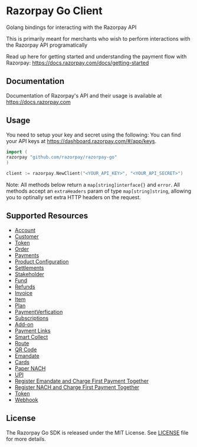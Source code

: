 # Razorpay Go Client

Golang bindings for interacting with the Razorpay API

This is primarily meant for merchants who wish to perform interactions with the Razorpay API programatically

Read up here for getting started and understanding the payment flow with Razorpay: <https://docs.razorpay.com/docs/getting-started>

## Documentation

Documentation of Razorpay's API and their usage is available at <https://docs.razorpay.com>

## Usage
You need to setup your key and secret using the following:
You can find your API keys at <https://dashboard.razorpay.com/#/app/keys>.

```go
import (
razorpay "github.com/razorpay/razorpay-go"
)

client := razorpay.NewClient("<YOUR_API_KEY>", "<YOUR_API_SECRET>")

```

Note: All methods below return a `map[string]interface{}` and `error`. All methods accept an `extraHeaders` param of type `map[string]string`, allowing you to optinally set extra HTTP headers on the request.

## Supported Resources

- [Account](documents/account.md)
- [Customer](documents/customers.md)
- [Token](documents/token.md)
- [Order](documents/order.md)
- [Payments](documents/payment.md)
- [Product Configuration](documents/productConfiguration.md)
- [Settlements](documents/settlement.md)
- [Stakeholder](documents/stakeholder.md)
- [Fund](documents/fundAccount.md)
- [Refunds](documents/refund.md)
- [Invoice](documents/invoice.md)
- [Item](documents/item.md)
- [Plan](documents/plan.md)
- [PaymentVerfication](documents/paymentVerification.md)
- [Subscriptions](documents/subscription.md)
- [Add-on](documents/addon.md)
- [Payment Links](documents/paymentLink.md)
- [Smart Collect](documents/virtualAccount.md)
- [Route](documents/transfer.md)
- [QR Code](documents/qrcode.md)
- [Emandate](documents/emandate.md)
- [Cards](documents/card.md)
- [Paper NACH](documents/papernach.md)
- [UPI](documents/upi.md)
- [Register Emandate and Charge First Payment Together](documents/registerEmandate.md)
- [Register NACH and Charge First Payment Together](documents/registerNach.md)
- [Token](documents/token.md)
- [Webhook](documents/webhook.md)

## License

The Razorpay Go SDK is released under the MIT License. See [LICENSE](LICENSE) file for more details.
